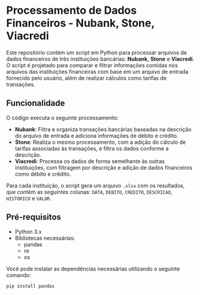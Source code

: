 # Processamento de Dados Financeiros - Nubank, Stone, Viacredi

Este repositório contém um script em Python para processar arquivos de dados financeiros de três instituições bancárias: **Nubank**, **Stone** e **Viacredi**. O script é projetado para comparar e filtrar informações contidas nos arquivos das instituições financeiras com base em um arquivo de entrada fornecido pelo usuário, além de realizar cálculos como tarifas de transações.

## Funcionalidade

O código executa o seguinte processamento:

- **Nubank**: Filtra e organiza transações bancárias baseadas na descrição do arquivo de entrada e adiciona informações de débito e crédito.
- **Stone**: Realiza o mesmo processamento, com a adição do cálculo de tarifas associadas às transações, e filtra os dados conforme a descrição.
- **Viacredi**: Processa os dados de forma semelhante às outras instituições, com filtragem por descrição e adição de dados financeiros como débito e crédito.

Para cada instituição, o script gera um arquivo `.xlsx` com os resultados, que contém as seguintes colunas: `DATA`, `DEBITO`, `CREDITO`, `DESCRICAO`, `HISTORICO` e `VALOR`.

## Pré-requisitos

- Python 3.x
- Bibliotecas necessárias:
  - pandas
  - re
  - os

Você pode instalar as dependências necessárias utilizando o seguinte comando:

```bash
pip install pandas
